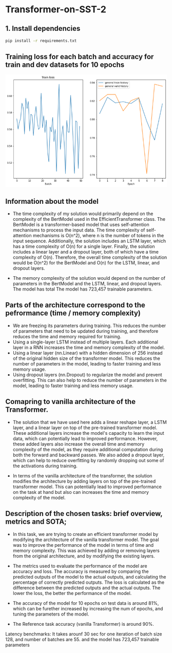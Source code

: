 # Transformer-on-SST-2

## 1. Install dependencies
```bash
pip install -r requirements.txt
```

## Training loss for each batch and accuracy for train and dev datasets for 10 epochs
![alt text](https://github.com/kchaitanya954/Transformer-on-SST-2/blob/main/images/plot.png?raw=true)

## Information about the model
* The time complexity of my solution would primarily depend on the complexity of the BertModel used in the EfficientTransformer class. The BertModel is a transformer-based model that uses self-attention mechanisms to process the input data. The time complexity of self-attention mechanisms is O(n^2), where n is the number of tokens in the input sequence. Additionally, the solution includes an LSTM layer, which has a time complexity of O(n) for a single layer. Finally, the solution includes a linear layer and a dropout layer, both of which have a time complexity of O(n). Therefore, the overall time complexity of the solution would be O(n^2) for the BertModel and O(n) for the LSTM, linear, and dropout layers.

* The memory complexity of the solution would depend on the number of parameters in the BertModel and the LSTM, linear, and dropout layers. The model has total The model has 723,457 trainable parameters.

## Parts of the architecture correspond to the pefrormance (time / memory complexity)
* We are freezing its parameters during training. This reduces the number of parameters that need to be updated during training, and therefore reduces the time and memory required for training.
* Using a single-layer LSTM instead of multiple layers. Each additional layer in a RNN increases the time and memory complexity of the model.
* Using a linear layer (nn.Linear) with a hidden dimension of 256 instead of the original hidden size of the transformer model. This reduces the number of parameters in the model, leading to faster training and less memory usage.
* Using dropout layers (nn.Dropout) to regularize the model and prevent overfitting. This can also help to reduce the number of parameters in the model, leading to faster training and less memory usage.

## Comapring to vanilla architecture of the Transformer.
* The solution that we have used here adds a linear reshape layer, a LSTM layer, and a linear layer on top of the pre-trained transformer model. These additional layers increase the model's capacity to learn the input data, which can potentially lead to improved performance. However, these added layers also increase the overall time and memory complexity of the model, as they require additional computation during both the forward and backward passes. We also added a dropout layer, which can help to reduce overfitting by randomly dropping out some of the activations during training.

* In terms of the vanilla architecture of the transformer, the solution modifies the architecture by adding layers on top of the pre-trained transformer model. This can potentially lead to improved performance on the task at hand but also can increases the time and memory complexity of the model.

## Description of the chosen tasks: brief overview, metrics and SOTA;
* In this task, we are trying to create an efficient transformer model by modifying the architecture of the vanilla transformer model. The goal was to improve the performance of the model in terms of time and memory complexity. This was achieved by adding or removing layers from the original architecture, and by modifying the existing layers.

* The metrics used to evaluate the performance of the model are accuracy and loss. The accuracy is measured by comparing the predicted outputs of the model to the actual outputs, and calculating the percentage of correctly predicted outputs. The loss is calculated as the difference between the predicted outputs and the actual outputs. The lower the loss, the better the performance of the model.

* The accuracy of the model for 10 epochs on test data is around 81%, which can be furether increased by increasing the num of epochs, and tuning the parameters of the model.

* The Reference task accuracy (vanilla Transformer) is around 90%.

Latency benchmarks: It takes arounf 30 sec for one iteration of batch size 128, and number of batches are 55. and the model has 723,457 trainable parameters

